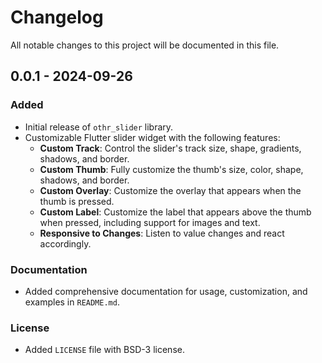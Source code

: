# Changelog

All notable changes to this project will be documented in this file.

## 0.0.1 - 2024-09-26

### Added

- Initial release of `othr_slider` library.
- Customizable Flutter slider widget with the following features:
  - **Custom Track**: Control the slider's track size, shape, gradients, shadows, and border.
  - **Custom Thumb**: Fully customize the thumb's size, color, shape, shadows, and border.
  - **Custom Overlay**: Customize the overlay that appears when the thumb is pressed.
  - **Custom Label**: Customize the label that appears above the thumb when pressed, including support for images and text.
  - **Responsive to Changes**: Listen to value changes and react accordingly.

### Documentation

- Added comprehensive documentation for usage, customization, and examples in `README.md`.

### License

- Added `LICENSE` file with BSD-3 license.
